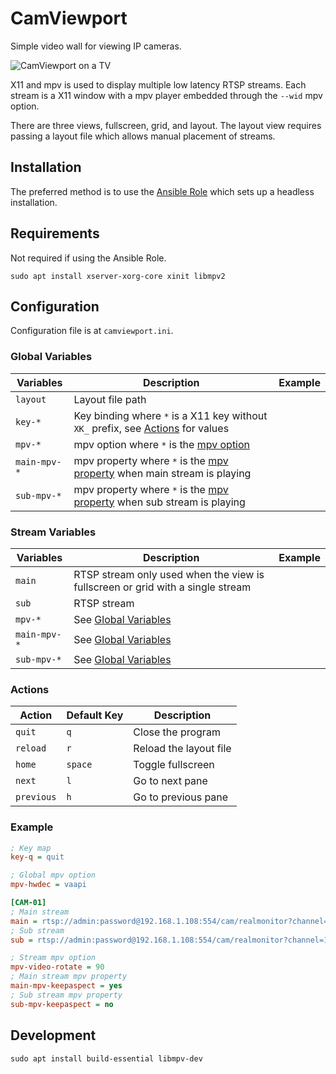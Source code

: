 # CamViewport

Simple video wall for viewing IP cameras.

![CamViewport on a TV](https://static.gurnain.com/github/camviewport/preview.png "Preview")

X11 and mpv is used to display multiple low latency RTSP streams.
Each stream is a X11 window with a mpv player embedded through the `--wid` mpv option.

There are three views, fullscreen, grid, and layout.
The layout view requires passing a layout file which allows manual placement of streams.

## Installation

The preferred method is to use the [Ansible Role](https://github.com/ItsNotGoodName/ansible-role-camviewport) which sets up a headless installation.

## Requirements

Not required if using the Ansible Role.

```
sudo apt install xserver-xorg-core xinit libmpv2
```

## Configuration

Configuration file is at `camviewport.ini`.

### Global Variables

| Variables    | Description                                                                                                        | Example |
| ------------ | ------------------------------------------------------------------------------------------------------------------ | ------- |
| `layout`     | Layout file path                                                                                                   |
| `key-*`      | Key binding where `*` is a X11 key without `XK_` prefix, see [Actions](#actions) for values                        |         |
| `mpv-*`      | mpv option where `*` is the [mpv option](https://mpv.io/manual/master/#options)                                    |         |
| `main-mpv-*` | mpv property where `*` is the [mpv property](https://mpv.io/manual/master/#properties) when main stream is playing |         |
| `sub-mpv-*`  | mpv property where `*` is the [mpv property](https://mpv.io/manual/master/#properties) when sub stream is playing  |         |

### Stream Variables

| Variables    | Description                                                                    | Example |
| ------------ | ------------------------------------------------------------------------------ | ------- |
| `main`       | RTSP stream only used when the view is fullscreen or grid with a single stream |         |
| `sub`        | RTSP stream                                                                    |         |
| `mpv-*`      | See [Global Variables](#global-variables)                                      |         |
| `main-mpv-*` | See [Global Variables](#global-variables)                                      |         |
| `sub-mpv-*`  | See [Global Variables](#global-variables)                                      |         |

### Actions

| Action     | Default Key | Description            |
| ---------- | ----------- | ---------------------- |
| `quit`     | `q`         | Close the program      |
| `reload`   | `r`         | Reload the layout file |
| `home`     | `space`     | Toggle fullscreen      |
| `next`     | `l`         | Go to next pane        |
| `previous` | `h`         | Go to previous pane    |

### Example

```ini
; Key map
key-q = quit

; Global mpv option
mpv-hwdec = vaapi

[CAM-01]
; Main stream
main = rtsp://admin:password@192.168.1.108:554/cam/realmonitor?channel=1&subtype=0
; Sub stream
sub = rtsp://admin:password@192.168.1.108:554/cam/realmonitor?channel=1&subtype=1

; Stream mpv option
mpv-video-rotate = 90
; Main stream mpv property
main-mpv-keepaspect = yes
; Sub stream mpv property
sub-mpv-keepaspect = no
```

## Development

```
sudo apt install build-essential libmpv-dev
```
